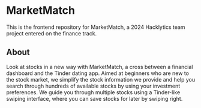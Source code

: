 # MarketMatch

This is the frontend repository for MarketMatch, a 2024 Hacklytics team project entered on the finance track.

## About

Look at stocks in a new way with MarketMatch, a cross between a financial dashboard and the Tinder dating app. Aimed at beginners who are new to the stock market, we simplify the stock information we provide and help you search through hundreds of available stocks by using your investment preferences. We guide you through multiple stocks using a Tinder-like swiping interface, where you can save stocks for later by swiping right.
